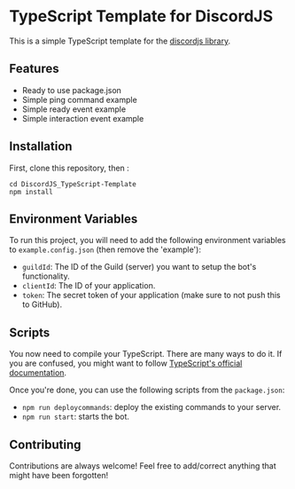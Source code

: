 # TypeScript Template for DiscordJS

This is a simple TypeScript template for the [discordjs library](https://discord.js.org).

## Features

- Ready to use package.json
- Simple ping command example
- Simple ready event example
- Simple interaction event example

## Installation

First, clone this repository, then :

```
cd DiscordJS_TypeScript-Template
npm install
```

## Environment Variables

To run this project, you will need to add the following environment variables to `example.config.json` (then remove the 'example'):

- `guildId`: The ID of the Guild (server) you want to setup the bot's functionality.
- `clientId`: The ID of your application.
- `token`: The secret token of your application (make sure to not push this to GitHub).

## Scripts

You now need to compile your TypeScript. There are many ways to do it. If you are confused, you might want to follow [TypeScript's official documentation](https://www.typescriptlang.org/docs/handbook/compiler-options.html).

Once you're done, you can use the following scripts from the `package.json`:

- `npm run deploycommands`: deploy the existing commands to your server.
- `npm run start`: starts the bot.

## Contributing

Contributions are always welcome! Feel free to add/correct anything that might have been forgotten!
